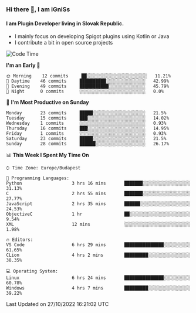 ### Hi there 👋, I am iGniSs

#### I am Plugin Developer living in Slovak Republic.
- I mainly focus on developing Spigot plugins using Kotlin or Java
- I contribute a bit in open source projects

<!--START_SECTION:waka-->
![Code Time](http://img.shields.io/badge/Code%20Time-943%20hrs%2010%20mins-blue)

**I'm an Early 🐤** 

```text
🌞 Morning    12 commits     ██░░░░░░░░░░░░░░░░░░░░░░░   11.21% 
🌆 Daytime    46 commits     ██████████░░░░░░░░░░░░░░░   42.99% 
🌃 Evening    49 commits     ███████████░░░░░░░░░░░░░░   45.79% 
🌙 Night      0 commits      ░░░░░░░░░░░░░░░░░░░░░░░░░   0.0%

```
📅 **I'm Most Productive on Sunday** 

```text
Monday       23 commits     █████░░░░░░░░░░░░░░░░░░░░   21.5% 
Tuesday      15 commits     ███░░░░░░░░░░░░░░░░░░░░░░   14.02% 
Wednesday    1 commits      ░░░░░░░░░░░░░░░░░░░░░░░░░   0.93% 
Thursday     16 commits     ███░░░░░░░░░░░░░░░░░░░░░░   14.95% 
Friday       1 commits      ░░░░░░░░░░░░░░░░░░░░░░░░░   0.93% 
Saturday     23 commits     █████░░░░░░░░░░░░░░░░░░░░   21.5% 
Sunday       28 commits     ██████░░░░░░░░░░░░░░░░░░░   26.17%

```


📊 **This Week I Spent My Time On** 

```text
⌚︎ Time Zone: Europe/Budapest

💬 Programming Languages: 
Python                   3 hrs 16 mins       ███████░░░░░░░░░░░░░░░░░░   31.13% 
C                        2 hrs 55 mins       ███████░░░░░░░░░░░░░░░░░░   27.77% 
JavaScript               2 hrs 35 mins       ██████░░░░░░░░░░░░░░░░░░░   24.53% 
ObjectiveC               1 hr                ██░░░░░░░░░░░░░░░░░░░░░░░   9.54% 
XML                      12 mins             ░░░░░░░░░░░░░░░░░░░░░░░░░   1.98%

🔥 Editors: 
VS Code                  6 hrs 29 mins       ███████████████░░░░░░░░░░   61.65% 
CLion                    4 hrs 2 mins        █████████░░░░░░░░░░░░░░░░   38.35%

💻 Operating System: 
Linux                    6 hrs 24 mins       ███████████████░░░░░░░░░░   60.78% 
Windows                  4 hrs 7 mins        █████████░░░░░░░░░░░░░░░░   39.22%

```


 Last Updated on 27/10/2022 16:21:02 UTC
<!--END_SECTION:waka-->